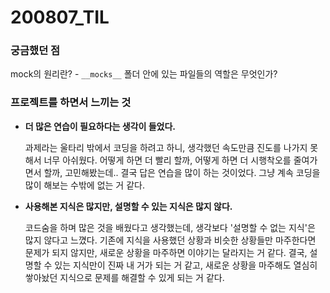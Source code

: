 200807_TIL
===

### 궁금했던 점
mock의 원리란? - `__mocks__` 폴더 안에 있는 파일들의 역할은 무엇인가?

### 프로젝트를 하면서 느끼는 것

* **더 많은 연습이 필요하다는 생각이 들었다.**

  과제라는 울타리 밖에서 코딩을 하려고 하니, 생각했던 속도만큼 진도를 나가지 못해서 너무 아쉬웠다. 어떻게 하면 더 빨리 할까, 어떻게 하면 더 시행착오를 줄여가면서 할까, 고민해봤는데.. 결국 답은 연습을 많이 하는 것이었다. 그냥 계속 코딩을 많이 해보는 수밖에 없는 거 같다.

* **사용해본 지식은 많지만, 설명할 수 있는 지식은 많지 않다.**

  코드숨을 하며 많은 것을 배웠다고 생각했는데, 생각보다 '설명할 수 없는 지식'은 많지 않다고 느꼈다. 기존에 지식을 사용했던 상황과 비슷한 상황들만 마주한다면 문제가 되지 않지만, 새로운 상황을 마주하면 이야기는 달라지는 거 같다. 결국, 설명할 수 있는 지식만이 진짜 내 거가 되는 거 같고, 새로운 상황을 마주해도 열심히 쌓아놨던 지식으로 문제를 해결할 수 있게 되는 거 같다.
